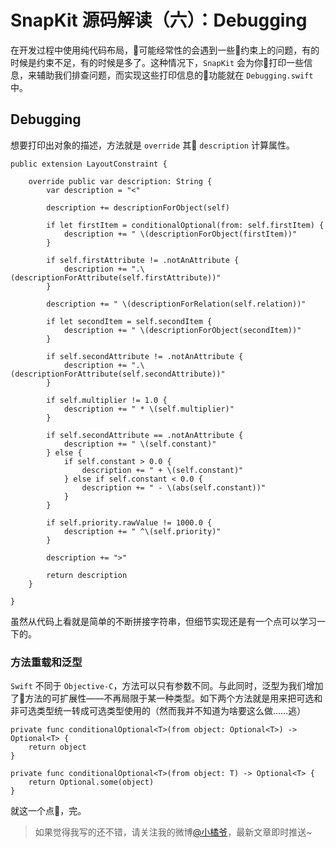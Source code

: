 # SnapKit 源码解读（六）：Debugging

在开发过程中使用纯代码布局，可能经常性的会遇到一些约束上的问题，有的时候是约束不足，有的时候是多了。这种情况下，`SnapKit` 会为你打印一些信息，来辅助我们排查问题，而实现这些打印信息的功能就在 `Debugging.swift` 中。

## Debugging

想要打印出对象的描述，方法就是 `override` 其 `description` 计算属性。

```
public extension LayoutConstraint {
    
    override public var description: String {
        var description = "<"
        
        description += descriptionForObject(self)
        
        if let firstItem = conditionalOptional(from: self.firstItem) {
            description += " \(descriptionForObject(firstItem))"
        }
        
        if self.firstAttribute != .notAnAttribute {
            description += ".\(descriptionForAttribute(self.firstAttribute))"
        }
        
        description += " \(descriptionForRelation(self.relation))"
        
        if let secondItem = self.secondItem {
            description += " \(descriptionForObject(secondItem))"
        }
        
        if self.secondAttribute != .notAnAttribute {
            description += ".\(descriptionForAttribute(self.secondAttribute))"
        }
        
        if self.multiplier != 1.0 {
            description += " * \(self.multiplier)"
        }
        
        if self.secondAttribute == .notAnAttribute {
            description += " \(self.constant)"
        } else {
            if self.constant > 0.0 {
                description += " + \(self.constant)"
            } else if self.constant < 0.0 {
                description += " - \(abs(self.constant))"
            }
        }
        
        if self.priority.rawValue != 1000.0 {
            description += " ^\(self.priority)"
        }
        
        description += ">"
        
        return description
    }
    
}
```

虽然从代码上看就是简单的不断拼接字符串，但细节实现还是有一个点可以学习一下的。

### 方法重载和泛型

`Swift` 不同于 `Objective-C`，方法可以只有参数不同。与此同时，泛型为我们增加了方法的可扩展性——不再局限于某一种类型。如下两个方法就是用来把可选和非可选类型统一转成可选类型使用的（然而我并不知道为啥要这么做……逃）

```
private func conditionalOptional<T>(from object: Optional<T>) -> Optional<T> {
    return object
}

private func conditionalOptional<T>(from object: T) -> Optional<T> {
    return Optional.some(object)
}
```

就这一个点，完。

> 如果觉得我写的还不错，请关注我的微博[@小橘爷](http://weibo.com/yanghaoyu0225)，最新文章即时推送~